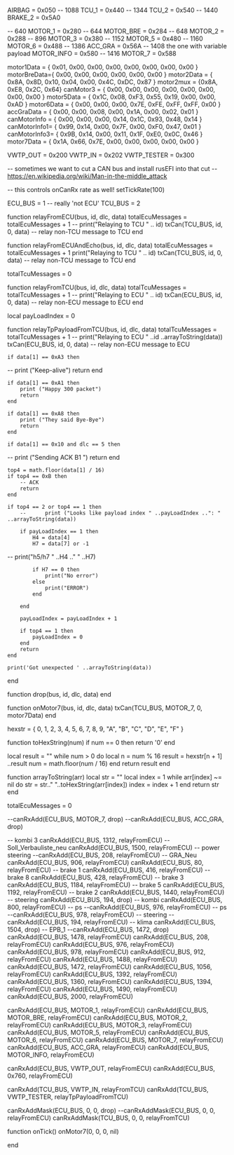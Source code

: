 AIRBAG = 0x050
-- 1088
TCU_1 = 0x440
-- 1344
TCU_2 = 0x540
-- 1440
BRAKE_2 = 0x5A0


-- 640
MOTOR_1 = 0x280
-- 644
MOTOR_BRE = 0x284
-- 648
MOTOR_2 = 0x288
-- 896
MOTOR_3 = 0x380
-- 1152
MOTOR_5 = 0x480
-- 1160
MOTOR_6 = 0x488
-- 1386
ACC_GRA = 0x56A
-- 1408 the one with variable payload
MOTOR_INFO = 0x580
-- 1416
MOTOR_7 = 0x588

motor1Data = { 0x01, 0x00, 0x00, 0x00, 0x00, 0x00, 0x00, 0x00 }
motorBreData={ 0x00, 0x00, 0x00, 0x00, 0x00, 0x00 }
motor2Data = { 0x8A, 0x8D, 0x10, 0x04, 0x00, 0x4C, 0xDC, 0x87 }
motor2mux = {0x8A, 0xE8, 0x2C, 0x64}
canMotor3 = { 0x00, 0x00, 0x00, 0x00, 0x00, 0x00, 0x00, 0x00 }
motor5Data = { 0x1C, 0x08, 0xF3, 0x55, 0x19, 0x00, 0x00, 0xAD }
motor6Data = { 0x00, 0x00, 0x00, 0x7E, 0xFE, 0xFF, 0xFF, 0x00 }
accGraData = { 0x00, 0x00, 0x08, 0x00, 0x1A, 0x00, 0x02, 0x01 }
canMotorInfo = { 0x00, 0x00, 0x00, 0x14, 0x1C, 0x93, 0x48, 0x14 }
canMotorInfo1= { 0x99, 0x14, 0x00, 0x7F, 0x00, 0xF0, 0x47, 0x01 }
canMotorInfo3= { 0x9B, 0x14, 0x00, 0x11, 0x1F, 0xE0, 0x0C, 0x46 }
motor7Data = { 0x1A, 0x66, 0x7E, 0x00, 0x00, 0x00, 0x00, 0x00 }

VWTP_OUT = 0x200
VWTP_IN = 0x202
VWTP_TESTER = 0x300

-- sometimes we want to cut a CAN bus and install rusEFI into that cut
-- https://en.wikipedia.org/wiki/Man-in-the-middle_attack

-- this controls onCanRx rate as well!
setTickRate(100)

ECU_BUS = 1
-- really 'not ECU'
TCU_BUS = 2

function relayFromECU(bus, id, dlc, data)
totalEcuMessages = totalEcuMessages + 1
--	print("Relaying to TCU " .. id)
txCan(TCU_BUS, id, 0, data) -- relay non-TCU message to TCU
end

function relayFromECUAndEcho(bus, id, dlc, data)
	totalEcuMessages = totalEcuMessages + 1
	print("Relaying to TCU " .. id)
	txCan(TCU_BUS, id, 0, data) -- relay non-TCU message to TCU
end

totalTcuMessages = 0

function relayFromTCU(bus, id, dlc, data)
	totalTcuMessages = totalTcuMessages + 1
--	print("Relaying to ECU " .. id)
	txCan(ECU_BUS, id, 0, data) -- relay non-ECU message to ECU
end

local payLoadIndex = 0

function relayTpPayloadFromTCU(bus, id, dlc, data)
    totalTcuMessages = totalTcuMessages + 1
-- 	print("Relaying to ECU " ..id ..arrayToString(data))
    txCan(ECU_BUS, id, 0, data) -- relay non-ECU message to ECU


    if data[1] == 0xA3 then
-- 		print ("Keep-alive")
        return
    end

	if data[1] == 0xA1 then
		print ("Happy 300 packet")
		return
	end

	if data[1] == 0xA8 then
		print ("They said Bye-Bye")
		return
	end

	if data[1] == 0x10 and dlc == 5 then
--		print ("Sending ACK B1 ")
		return
	end

	top4 = math.floor(data[1] / 16)
	if top4 == 0xB then
        -- ACK
		return
	end

	if top4 == 2 or top4 == 1 then
		-- 		print ("Looks like payload index " ..payLoadIndex ..": " ..arrayToString(data))

		if payLoadIndex == 1 then
			H4 = data[4]
			H7 = data[7] or -1

--			print("h5/h7 " ..H4 .." " ..H7)

			if H7 == 0 then
				print("No error")
			else
				print("ERROR")
			end

		end

		payLoadIndex = payLoadIndex + 1

		if top4 == 1 then
			payLoadIndex = 0
		end
        return
	end

    print('Got unexpected ' ..arrayToString(data))
end

function drop(bus, id, dlc, data)
end

function onMotor7(bus, id, dlc, data)
txCan(TCU_BUS, MOTOR_7, 0, motor7Data)
end

hexstr = { 0, 1, 2, 3, 4, 5, 6, 7, 8, 9, "A", "B", "C", "D", "E", "F" }

function toHexString(num)
 if num == 0 then
  return '0'
 end

 local result = ""
 while num > 0 do
  local n = num % 16
  result = hexstr[n + 1] ..result
  num = math.floor(num / 16)
 end
 return result
end

function arrayToString(arr)
 local str = ""
 local index = 1
 while arr[index] ~= nil do
  str = str.." "..toHexString(arr[index])
  index = index + 1
 end
 return str
end

totalEcuMessages = 0

--canRxAdd(ECU_BUS, MOTOR_7, drop)
--canRxAdd(ECU_BUS, ACC_GRA, drop)

-- kombi 3
canRxAdd(ECU_BUS, 1312, relayFromECU)
-- Soll_Verbauliste_neu
canRxAdd(ECU_BUS, 1500, relayFromECU)
-- power steering
--canRxAdd(ECU_BUS, 208, relayFromECU)
-- GRA_Neu
canRxAdd(ECU_BUS, 906, relayFromECU)
canRxAdd(ECU_BUS, 80, relayFromECU)
-- brake 1
canRxAdd(ECU_BUS, 416, relayFromECU)
-- brake 8
canRxAdd(ECU_BUS, 428, relayFromECU)
-- brake 3
canRxAdd(ECU_BUS, 1184, relayFromECU)
-- brake 5
canRxAdd(ECU_BUS, 1192, relayFromECU)
-- brake 2
canRxAdd(ECU_BUS, 1440, relayFromECU)
-- steering
canRxAdd(ECU_BUS, 194, drop)
-- kombi
canRxAdd(ECU_BUS, 800, relayFromECU)
-- ps
--canRxAdd(ECU_BUS, 976, relayFromECU)
-- ps
--canRxAdd(ECU_BUS, 978, relayFromECU)
-- steering
--canRxAdd(ECU_BUS, 194, relayFromECU)
-- klima
canRxAdd(ECU_BUS, 1504, drop)
-- EPB_1
--canRxAdd(ECU_BUS, 1472, drop)
canRxAdd(ECU_BUS, 1478, relayFromECU)
canRxAdd(ECU_BUS, 208, relayFromECU)
canRxAdd(ECU_BUS, 976, relayFromECU)
canRxAdd(ECU_BUS, 978, relayFromECU)
canRxAdd(ECU_BUS, 912, relayFromECU)
canRxAdd(ECU_BUS, 1488, relayFromECU)
canRxAdd(ECU_BUS, 1472, relayFromECU)
canRxAdd(ECU_BUS, 1056, relayFromECU)
canRxAdd(ECU_BUS, 1392, relayFromECU)
canRxAdd(ECU_BUS, 1360, relayFromECU)
canRxAdd(ECU_BUS, 1394, relayFromECU)
canRxAdd(ECU_BUS, 1490, relayFromECU)
canRxAdd(ECU_BUS, 2000, relayFromECU)

canRxAdd(ECU_BUS, MOTOR_1, relayFromECU)
canRxAdd(ECU_BUS, MOTOR_BRE, relayFromECU)
canRxAdd(ECU_BUS, MOTOR_2, relayFromECU)
canRxAdd(ECU_BUS, MOTOR_3, relayFromECU)
canRxAdd(ECU_BUS, MOTOR_5, relayFromECU)
canRxAdd(ECU_BUS, MOTOR_6, relayFromECU)
canRxAdd(ECU_BUS, MOTOR_7, relayFromECU)
canRxAdd(ECU_BUS, ACC_GRA, relayFromECU)
canRxAdd(ECU_BUS, MOTOR_INFO, relayFromECU)

canRxAdd(ECU_BUS, VWTP_OUT, relayFromECU)
canRxAdd(ECU_BUS, 0x760, relayFromECU)

canRxAdd(TCU_BUS, VWTP_IN, relayFromTCU)
canRxAdd(TCU_BUS, VWTP_TESTER, relayTpPayloadFromTCU)

canRxAddMask(ECU_BUS, 0, 0, drop)
--canRxAddMask(ECU_BUS, 0, 0, relayFromECU)
canRxAddMask(TCU_BUS, 0, 0, relayFromTCU)

function onTick()
onMotor7(0, 0, 0, nil)

end
